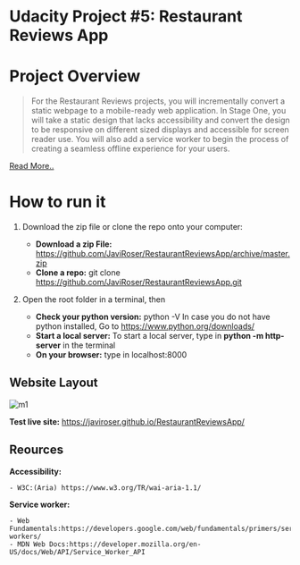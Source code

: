 


# Udacity Project #5: Restaurant Reviews App

# Project Overview
>For the Restaurant Reviews projects, you will incrementally convert a static webpage to a mobile-ready web application. In Stage One, you will take a static design that lacks accessibility and convert the design to be responsive on different sized displays and accessible for screen reader use. You will also add a service worker to begin the process of creating a seamless offline experience for your users.

[Read More..](https://github.com/udacity/mws-restaurant-stage-1)
# How to run it

1. Download the zip file or clone the repo onto your computer:

	-  **Download a zip File:** https://github.com/JaviRoser/RestaurantReviewsApp/archive/master.zip
	-  **Clone a repo:**  git clone https://github.com/JaviRoser/RestaurantReviewsApp.git

2. Open the root folder in a terminal, then
 	-  **Check your python version:** python -V
		In case you do not have python installed, Go to https://www.python.org/downloads/
	-  **Start a local server:** To start a local server, type in **python -m http-server** in the terminal
  	-  **On your browser:** type in localhost:8000
  
 
## Website Layout

![m1](https://user-images.githubusercontent.com/25829140/44590199-8e531300-a788-11e8-91db-2054c5448239.JPG)

**Test live site:** https://javiroser.github.io/RestaurantReviewsApp/

## Reources

**Accessibility:**

	- W3C:(Aria) https://www.w3.org/TR/wai-aria-1.1/

**Service worker:**

	- Web Fundamentals:https://developers.google.com/web/fundamentals/primers/service-workers/
	- MDN Web Docs:https://developer.mozilla.org/en-US/docs/Web/API/Service_Worker_API










